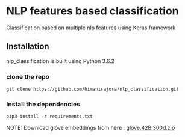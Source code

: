 # NLP features based classification
Classification based on multiple nlp features using Keras framework

## Installation
nlp_classification is built using Python 3.6.2

### clone the repo
`git clone https://github.com/himanirajora/nlp_classification.git `

### Install the dependencies
`pip3 install -r requirements.txt`

NOTE: Download glove embeddings from here : [glove.42B.300d.zip](https://nlp.stanford.edu/projects/glove/)

